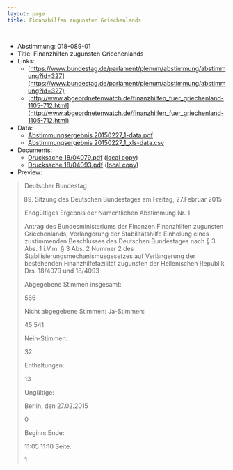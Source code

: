 ```yaml
---
layout: page
title: Finanzhilfen zugunsten Griechenlands

---
```


* Abstimmung: 018-089-01
* Title: Finanzhilfen zugunsten Griechenlands
* Links: 
    * [https://www.bundestag.de/parlament/plenum/abstimmung/abstimmung?id=327](https://www.bundestag.de/parlament/plenum/abstimmung/abstimmung?id=327)
    * [http://www.abgeordnetenwatch.de/finanzhilfen_fuer_griechenland-1105-712.html](http://www.abgeordnetenwatch.de/finanzhilfen_fuer_griechenland-1105-712.html)
* Data: 
    * [Abstimmungsergebnis 20150227_1-data.pdf](/res/abstimmungsliste/20150227_1-data.pdf)
    * [Abstimmungsergebnis 20150227_1_xls-data.csv](/res/abstimmungsliste/analyses/20150227_1_xls-data.csv)
* Documents: 
    * [Drucksache 18/04079.pdf](http://dip21.bundestag.de/dip21/btd/18/040/1804079.pdf) ([local copy](/res/abstimmungsdaten/018-089-01/1804079.pdf))
    * [Drucksache 18/04093.pdf](http://dip21.bundestag.de/dip21/btd/18/040/1804093.pdf) ([local copy](/res/abstimmungsdaten/018-089-01/1804093.pdf))
* Preview: 
> Deutscher Bundestag
> 
> 89. Sitzung des Deutschen Bundestages
> am Freitag, 27.Februar 2015
> 
> Endgültiges Ergebnis der Namentlichen Abstimmung Nr. 1
> 
> Antrag des Bundesministeriums der Finanzen
> Finanzhilfen zugunsten Griechenlands; Verlängerung der Stabilitätshilfe
> Einholung eines zustimmenden Beschlusses des Deutschen Bundestages nach § 3 Abs. 1
> i.V.m. § 3 Abs. 2 Nummer 2 des Stabilisierungsmechanismusgesetzes auf Verlängerung der
> bestehenden Finanzhilfefazilität zugunsten der Hellenischen Republik
> Drs. 18/4079 und 18/4093
> 
> Abgegebene Stimmen insgesamt:
> 
> 586
> 
> Nicht abgegebene Stimmen:
> Ja-Stimmen:
> 
> 45
> 541
> 
> Nein-Stimmen:
> 
> 32
> 
> Enthaltungen:
> 
> 13
> 
> Ungültige:
> 
> Berlin, den 27.02.2015
> 
> 0
> 
> Beginn:
> Ende:
> 
> 11:05
> 11:10
> Seite:
> 
> 1
> 
> 

